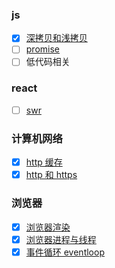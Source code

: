 ### js

- [x] [深拷贝和浅拷贝](/js/base.html#深拷贝和浅拷贝)
- [ ] [promise](/js/promise)
- [ ] 低代码相关

### react

- [ ] [swr](https://swr.vercel.app/)

### 计算机网络

- [x] [http 缓存](/network/http-cache)
- [x] [http 和 https](/network/https)

### 浏览器

- [x] [浏览器渲染](/browser/render)
- [x] [浏览器进程与线程](/browser/process)
- [x] [事件循环 eventloop](/browser/eventloop)

